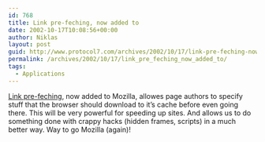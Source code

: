 ```yaml
---
id: 768
title: Link pre-feching, now added to
date: 2002-10-17T10:08:56+00:00
author: Niklas
layout: post
guid: http://www.protocol7.com/archives/2002/10/17/link-pre-feching-now-added-to/
permalink: /archives/2002/10/17/link_pre_feching_now_added_to/
tags:
  - Applications
---
```

<div class='microid-867651ac606cc41a97a244cace9a9787a3a512d8'>
  <p>
    <a href="http://www.deftone.com/blogzilla/archives/mozilla_getting_faster.html">Link pre-feching</a>, now added to Mozilla, allowes page authors to specify stuff that the browser should download to it&#8217;s cache before even going there. This will be very powerful for speeding up sites. And allows us to do something done with crappy hacks (hidden frames, scripts) in a much better way. Way to go Mozilla (again)!
  </p>
</div>